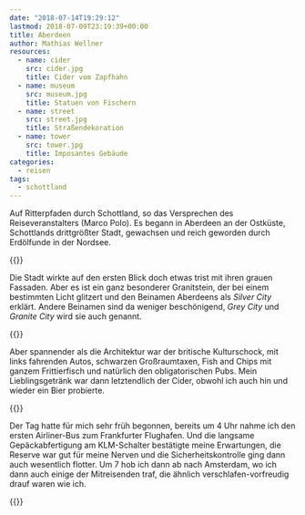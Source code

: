 ```yaml
---
date: "2018-07-14T19:29:12"
lastmod: 2018-07-09T23:19:39+00:00
title: Aberdeen
author: Mathias Wellner
resources:
  - name: cider
    src: cider.jpg
    title: Cider vom Zapfhahn
  - name: museum
    src: museum.jpg
    title: Statuen von Fischern
  - name: street
    src: street.jpg
    title: Straßendekoration
  - name: tower
    src: tower.jpg
    title: Imposantes Gebäude
categories:
  - reisen
tags:
  - schottland
---
```

Auf Ritterpfaden durch Schottland, so das Versprechen des Reiseveranstalters (Marco Polo). Es begann in Aberdeen an der Ostküste, Schottlands drittgrößter Stadt, gewachsen und reich geworden durch Erdölfunde in der Nordsee.
<!--more-->

{{<responsive-image name="street">}}

Die Stadt wirkte auf den ersten Blick doch etwas trist mit ihren grauen Fassaden. Aber es ist ein ganz besonderer Granitstein, der bei einem bestimmten Licht glitzert und den Beinamen Aberdeens als _Silver City_ erklärt. Andere Beinamen sind da weniger beschönigend, _Grey City_ und _Granite City_ wird sie auch genannt. 

{{<responsive-image name="cider">}}

Aber spannender als die Architektur war der britische Kulturschock, mit links fahrenden Autos, schwarzen Großraumtaxen, Fish and Chips mit ganzem Frittierfisch und natürlich den obligatorischen Pubs. Mein Lieblingsgetränk war dann letztendlich der Cider, obwohl ich auch hin und wieder ein Bier probierte. 

{{<responsive-image name="tower">}}

Der Tag hatte für mich sehr früh begonnen, bereits um 4 Uhr nahme ich den ersten Airliner-Bus zum Frankfurter Flughafen. Und die langsame Gepäckabfertigung am KLM-Schalter bestätigte meine Erwartungen, die Reserve war gut für meine Nerven und die Sicherheitskontrolle ging dann auch wesentlich flotter. Um 7 hob ich dann ab nach Amsterdam, wo ich dann auch einige der Mitreisenden traf, die ähnlich verschlafen-vorfreudig drauf waren wie ich.

{{<responsive-image name="museum">}}
